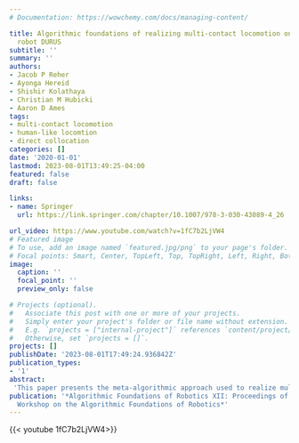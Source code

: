 ```yaml
---
# Documentation: https://wowchemy.com/docs/managing-content/

title: Algorithmic foundations of realizing multi-contact locomotion on the humanoid
  robot DURUS
subtitle: ''
summary: ''
authors:
- Jacob P Reher
- Ayonga Hereid
- Shishir Kolathaya
- Christian M Hubicki
- Aaron D Ames
tags: 
- multi-contact locomotion
- human-like locomtion
- direct collocation
categories: []
date: '2020-01-01'
lastmod: 2023-08-01T13:49:25-04:00
featured: false
draft: false

links:
- name: Springer
  url: https://link.springer.com/chapter/10.1007/978-3-030-43089-4_26

url_video: https://www.youtube.com/watch?v=1fC7b2LjVW4
# Featured image
# To use, add an image named `featured.jpg/png` to your page's folder.
# Focal points: Smart, Center, TopLeft, Top, TopRight, Left, Right, BottomLeft, Bottom, BottomRight.
image:
  caption: ''
  focal_point: ''
  preview_only: false

# Projects (optional).
#   Associate this post with one or more of your projects.
#   Simply enter your project's folder or file name without extension.
#   E.g. `projects = ["internal-project"]` references `content/project/deep-learning/index.md`.
#   Otherwise, set `projects = []`.
projects: []
publishDate: '2023-08-01T17:49:24.936842Z'
publication_types:
- '1'
abstract: 
 'This paper presents the meta-algorithmic approach used to realize multi-contact walking on the humanoid robot, DURUS. This systematic methodology begins by decomposing human walking into a sequence of distinct events (e.g. heel-strike, toe-strike, and toe push-off). These events are converted into an alternating sequence of domains and guards, resulting in a hybrid system model of the locomotion. Through the use of a direct collocation based optimization framework, a walking gait is generated for the hybrid system model emulating human-like multi-contact walking behaviors – additional constraints are iteratively added and shaped from experimental evaluation to reflect the machine’s practical limitations. The synthesized gait is analyzed directly on hardware wherein feedback regulators are introduced which stabilize the walking gait, e.g., modulating foot placement. The end result is an energyoptimized walking gait that is physically implementable on hardware. The novelty of this work lies in the creation of a systematic approach for developing dynamic walking gaits on 3D humanoid robots: from formulating the hybrid system model to gait optimization to experimental validation refined to produce multi-contact 3D walking in experiment.'
publication: '*Algorithmic Foundations of Robotics XII: Proceedings of the Twelfth
  Workshop on the Algorithmic Foundations of Robotics*'
---
```


{{< youtube 1fC7b2LjVW4>}}